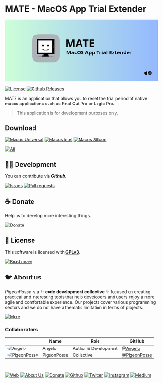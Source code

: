 <!-- PIGEONPOSSE START MARK -->
<!--

██████╗ ██╗ ██████╗ ███████╗ ██████╗ ███╗   ██╗                     
██╔══██╗██║██╔════╝ ██╔════╝██╔═══██╗████╗  ██║                     
██████╔╝██║██║  ███╗█████╗  ██║   ██║██╔██╗ ██║                     
██╔═══╝ ██║██║   ██║██╔══╝  ██║   ██║██║╚██╗██║                     
██║     ██║╚██████╔╝███████╗╚██████╔╝██║ ╚████║                     
╚═╝     ╚═╝ ╚═════╝ ╚══════╝ ╚═════╝ ╚═╝  ╚═══╝                     
                                                                    
██████╗  ██████╗ ███████╗███████╗███████╗                           
██╔══██╗██╔═══██╗██╔════╝██╔════╝██╔════╝                           
██████╔╝██║   ██║███████╗███████╗█████╗                             
██╔═══╝ ██║   ██║╚════██║╚════██║██╔══╝                             
██║     ╚██████╔╝███████║███████║███████╗                           
╚═╝      ╚═════╝ ╚══════╝╚══════╝╚══════╝                           
                                                                                                                                        
                                                                    
█████╗█████╗█████╗█████╗█████╗█████╗█████╗█████╗                    
╚════╝╚════╝╚════╝╚════╝╚════╝╚════╝╚════╝╚════╝                    
                                                                                                                                        
                                                                    
███╗   ███╗ █████╗ ████████╗███████╗
████╗ ████║██╔══██╗╚══██╔══╝██╔════╝
██╔████╔██║███████║   ██║   █████╗  
██║╚██╔╝██║██╔══██║   ██║   ██╔══╝  
██║ ╚═╝ ██║██║  ██║   ██║   ███████╗
╚═╝     ╚═╝╚═╝  ╚═╝   ╚═╝   ╚══════╝                     
                                                
VERSION: 	0.1.1 
REPOSITORY: https://github.com/angelespejo/macos-app-trial-extender
AUTHORS: 
	- Angelo (https://github.com/angelespejo)

DEVELOPED BY Angelo 🐦🌈

-->
<!-- PIGEONPOSSE END MARK -->

# MATE - MacOS App Trial Extender

<!-- PIGEONPOSSE START HEADER -->

[![HEADER](docs/banner.png)](https://github.com/angelespejo/macos-app-trial-extender/releases)

[![License](https://img.shields.io/github/license/pigeonposse/stylegpt?color=green&style=for-the-badge&logoColor=white)](/LICENSE)
[![Github Releases](https://img.shields.io/github/package-json/v/angelespejo/macos-app-trial-extender?color=blue&style=for-the-badge&logoColor=white)](undefined)

MATE is an application that allows you to reset the trial period of native macos applications such as Final Cut Pro or Logic Pro.

> This application is for development purposes only.

## Download

[![Macos Universal](https://img.shields.io/badge/Macos%20Universal-black?style=for-the-badge&logoColor=white)](https://github.com/angelespejo/macos-app-trial-extender/releases/download/latest/MATE_universal.app.tar.gz)
[![Macos Intel](https://img.shields.io/badge/Macos%20Intel-black?style=for-the-badge&logoColor=white)](https://github.com/angelespejo/macos-app-trial-extender/releases/download/latest/MATE_x64.app.tar.gz)
[![Macos Silicon](https://img.shields.io/badge/Macos%20Silicon-black?style=for-the-badge&logoColor=white)](https://github.com/angelespejo/macos-app-trial-extender/releases/download/latest/MATE_aarch64.app.tar.gz)

[![All](https://img.shields.io/badge/All-black?style=for-the-badge&logoColor=white)](undefined)

<!-- PIGEONPOSSE END HEADER -->
<!-- PIGEONPOSSE START ORG -->

## 👨‍💻 Development

You can contribute via **_Github_**.

[![Issues](https://img.shields.io/badge/Issues-grey?style=for-the-badge)](https://github.com/angelespejo/macos-app-trial-extender/issues)
[![Pull requests](https://img.shields.io/badge/Pulls-grey?style=for-the-badge)](https://github.com/angelespejo/macos-app-trial-extender/pulls)

## ☕ Donate

Help us to develop more interesting things.

[![Donate](https://img.shields.io/badge/Donate-grey?style=for-the-badge)](https://github.com/sponsors/angelespejo)

## 📜 License

This software is licensed with **[GPLv3](/LICENSE)**.

[![Read more](https://img.shields.io/badge/Read-more-grey?style=for-the-badge)](/LICENSE)

## 🐦 About us

_PigeonPosse_ is a ✨ **code development collective** ✨ focused on creating practical and interesting tools that help developers and users enjoy a more agile and comfortable experience. Our projects cover various programming sectors and we do not have a thematic limitation in terms of projects.

[![More](https://img.shields.io/badge/Read-more-grey?style=for-the-badge)](https://github.com/PigeonPosse/PigeonPosse)

### Collaborators

|                                                                                    | Name        | Role         | GitHub                                         |
| ---------------------------------------------------------------------------------- | ----------- | ------------ | ---------------------------------------------- |
| <img src="https://github.com/angelespejo.png?size=72" alt="Angelo" style="border-radius:100%"/> | Angelo |   Author & Development   | [@Angelo](https://github.com/angelespejo) |
| <img src="https://github.com/PigeonPosse.png?size=72" alt="PigeonPosse" style="border-radius:100%"/> | PigeonPosse | Collective | [@PigeonPosse](https://github.com/PigeonPosse) |

</br>

<p align="center">

[![Web](https://img.shields.io/badge/Web-grey?style=for-the-badge&logoColor=white)](https://pigeonposse.com)
[![About Us](https://img.shields.io/badge/About%20Us-grey?style=for-the-badge&logoColor=white)](https://pigeonposse.com?popup=about)
[![Donate](https://img.shields.io/badge/Donate-pink?style=for-the-badge&logoColor=white)](https://github.com/sponsors/angelespejo)
[![Github](https://img.shields.io/badge/Github-black?style=for-the-badge&logo=github&logoColor=white)](https://github.com/pigeonposse)
[![Twitter](https://img.shields.io/badge/Twitter-black?style=for-the-badge&logo=twitter&logoColor=white)](https://twitter.com/pigeonposse_)
[![Instagram](https://img.shields.io/badge/Instagram-black?style=for-the-badge&logo=instagram&logoColor=white)](https://www.instagram.com/pigeon.posse/)
[![Medium](https://img.shields.io/badge/Medium-black?style=for-the-badge&logo=medium&logoColor=white)](https://medium.com/@pigeonposse)

</p>
<!-- PIGEONPOSSE END ORG -->